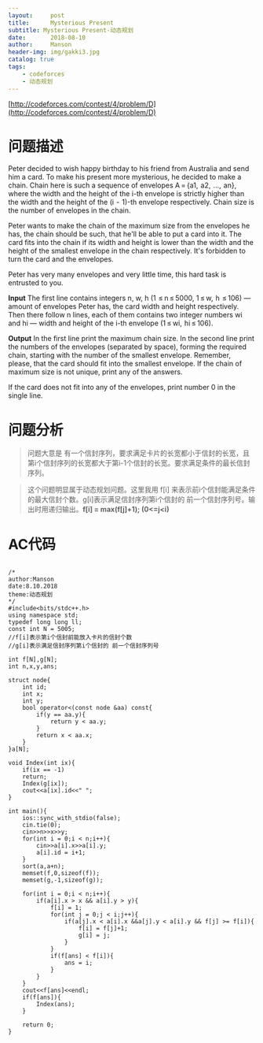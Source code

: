 ```yaml
---
layout:     post
title:      Mysterious Present
subtitle: Mysterious Present-动态规划
date:       2018-08-10
author:     Manson
header-img: img/gakki3.jpg
catalog: true
tags:
    - codeforces
    - 动态规划
---
```

[http://codeforces.com/contest/4/problem/D](http://codeforces.com/contest/4/problem/D)

# 问题描述

Peter decided to wish happy birthday to his friend from Australia and send him a card. To make his present more mysterious, he decided to make a chain. Chain here is such a sequence of envelopes A = {a1,  a2,  ...,  an}, where the width and the height of the i-th envelope is strictly higher than the width and the height of the (i  -  1)-th envelope respectively. Chain size is the number of envelopes in the chain.

Peter wants to make the chain of the maximum size from the envelopes he has, the chain should be such, that he'll be able to put a card into it. The card fits into the chain if its width and height is lower than the width and the height of the smallest envelope in the chain respectively. It's forbidden to turn the card and the envelopes.

Peter has very many envelopes and very little time, this hard task is entrusted to you.

**Input**
The first line contains integers n, w, h (1  ≤ n ≤ 5000, 1 ≤ w,  h  ≤ 106) — amount of envelopes Peter has, the card width and height respectively. Then there follow n lines, each of them contains two integer numbers wi and hi — width and height of the i-th envelope (1 ≤ wi,  hi ≤ 106).

**Output**
In the first line print the maximum chain size. In the second line print the numbers of the envelopes (separated by space), forming the required chain, starting with the number of the smallest envelope. Remember, please, that the card should fit into the smallest envelope. If the chain of maximum size is not unique, print any of the answers.

If the card does not fit into any of the envelopes, print number 0 in the single line.

# 问题分析
>问题大意是 有一个信封序列，要求满足卡片的长宽都小于信封的长宽，且第i个信封序列的长宽都大于第i-1个信封的长宽。要求满足条件的最长信封序列。

>这个问题明显属于动态规划问题。这里我用 f[i] 来表示前i个信封能满足条件的最大信封个数。g[i]表示满足信封序列第i个信封的 前一个信封序列号。输出时用递归输出。**f[i] = max(f[j]+1); (0<=j<i)**
 
# AC代码


```

/*
author:Manson
date:8.10.2018
theme:动态规划 
*/
#include<bits/stdc++.h>
using namespace std;
typedef long long ll;
const int N = 5005;
//f[i]表示第i个信封前能放入卡片的信封个数 
//g[i]表示满足信封序列第i个信封的 前一个信封序列号

int f[N],g[N];
int n,x,y,ans;

struct node{
	int id;
	int x;
	int y;
	bool operator<(const node &aa) const{
		if(y == aa.y){
			return y < aa.y;
		}
		return x < aa.x;
	}
}a[N];

void Index(int ix){
	if(ix == -1)
	return;
	Index(g[ix]);
	cout<<a[ix].id<<" ";
}

int main(){
	ios::sync_with_stdio(false);
	cin.tie(0);
	cin>>n>>x>>y;
	for(int i = 0;i < n;i++){
		cin>>a[i].x>>a[i].y;
		a[i].id = i+1;
	}
	sort(a,a+n);
	memset(f,0,sizeof(f));
	memset(g,-1,sizeof(g));

	for(int i = 0;i < n;i++){
		if(a[i].x > x && a[i].y > y){
			f[i] = 1;
			for(int j = 0;j < i;j++){
				if(a[j].x < a[i].x &&a[j].y < a[i].y && f[j] >= f[i]){
					f[i] = f[j]+1;
					g[i] = j;
				}
			}
			if(f[ans] < f[i]){
				ans = i;
			}
		}
	}
	cout<<f[ans]<<endl;
	if(f[ans]){
		Index(ans);
	}

	return 0;
}



```
